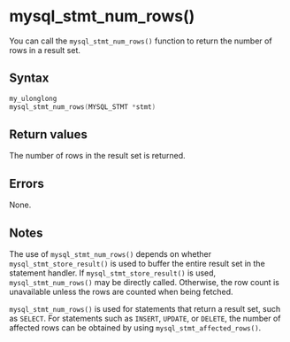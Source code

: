mysql_stmt_num_rows() 
==========================================

You can call the `mysql_stmt_num_rows()` function to return the number of rows in a result set. 

Syntax 
---------------------------

```c
my_ulonglong
mysql_stmt_num_rows(MYSQL_STMT *stmt)
```



Return values 
----------------------------------

The number of rows in the result set is returned.

Errors 
---------------------------

None.

Notes 
--------------------------

The use of `mysql_stmt_num_rows()` depends on whether `mysql_stmt_store_result()` is used to buffer the entire result set in the statement handler. If `mysql_stmt_store_result()` is used, `mysql_stmt_num_rows()` may be directly called. Otherwise, the row count is unavailable unless the rows are counted when being fetched. 

`mysql_stmt_num_rows()` is used for statements that return a result set, such as `SELECT`. For statements such as `INSERT`, `UPDATE`, or `DELETE`, the number of affected rows can be obtained by using `mysql_stmt_affected_rows()`.
